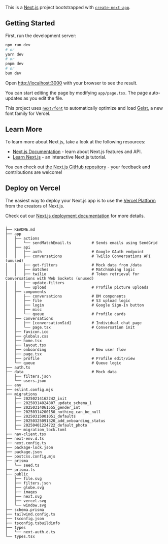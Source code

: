 This is a [Next.js](https://nextjs.org) project bootstrapped with [`create-next-app`](https://nextjs.org/docs/app/api-reference/cli/create-next-app).

## Getting Started

First, run the development server:

```bash
npm run dev
# or
yarn dev
# or
pnpm dev
# or
bun dev
```

Open [http://localhost:3000](http://localhost:3000) with your browser to see the result.

You can start editing the page by modifying `app/page.tsx`. The page auto-updates as you edit the file.

This project uses [`next/font`](https://nextjs.org/docs/app/building-your-application/optimizing/fonts) to automatically optimize and load [Geist](https://vercel.com/font), a new font family for Vercel.

## Learn More

To learn more about Next.js, take a look at the following resources:

- [Next.js Documentation](https://nextjs.org/docs) - learn about Next.js features and API.
- [Learn Next.js](https://nextjs.org/learn) - an interactive Next.js tutorial.

You can check out [the Next.js GitHub repository](https://github.com/vercel/next.js) - your feedback and contributions are welcome!

## Deploy on Vercel

The easiest way to deploy your Next.js app is to use the [Vercel Platform](https://vercel.com/new?utm_medium=default-template&filter=next.js&utm_source=create-next-app&utm_campaign=create-next-app-readme) from the creators of Next.js.

Check out our [Next.js deployment documentation](https://nextjs.org/docs/app/building-your-application/deploying) for more details.

```text
.
├── README.md
├── app
│   ├── actions
│   │   └── sendMatchEmail.ts         # Sends emails using SendGrid
│   ├── api
│   │   ├── auth                      # Google OAuth endpoint
│   │   ├── conversations             # Twilio Conversations API (unused)
│   │   ├── get-filters               # Mock data from /data
│   │   ├── matches                   # Matchmaking logic
│   │   ├── twilio                    # Token retrieval for Conversations with Web Sockets (unused)
│   │   ├── update-filters
│   │   └── upload                    # Profile picture uploads
│   ├── components
│   │   ├── conversations             # DM components
│   │   ├── file                      # S3 upload logic
│   │   ├── login                     # Google Sign-In button
│   │   ├── misc
│   │   └── queue                     # Profile cards
│   ├── conversations
│   │   ├── [conversationSid]         # Individual chat page
│   │   └── page.tsx                  # Conversation init
│   ├── favicon.ico
│   ├── globals.css
│   ├── home.tsx
│   ├── layout.tsx
│   ├── onboarding                    # New user flow
│   ├── page.tsx
│   ├── profile                       # Profile edit/view
│   └── queue                         # Queue logic
├── auth.ts
├── data                              # Mock data
│   ├── filters.json
│   └── users.json
├── env
├── eslint.config.mjs
├── migrations
│   ├── 20250214162242_init
│   ├── 20250314024807_update_schema_1
│   ├── 20250314061555_gender_int
│   ├── 20250314200150_nothing_can_be_null
│   ├── 20250315001051_defaults
│   ├── 20250325091320_add_onboarding_status
│   ├── 20250401224722_default_photo
│   └── migration_lock.toml
├── nav-client.tsx
├── next-env.d.ts
├── next.config.ts
├── package-lock.json
├── package.json
├── postcss.config.mjs
├── prisma
│   └── seed.ts
├── prisma.ts
├── public
│   ├── file.svg
│   ├── filters.json
│   ├── globe.svg
│   ├── images
│   ├── next.svg
│   ├── vercel.svg
│   └── window.svg
├── schema.prisma
├── tailwind.config.ts
├── tsconfig.json
├── tsconfig.tsbuildinfo
├── types
│   └── next-auth.d.ts
└── types.tsx
```